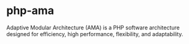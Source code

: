 # php-ama
 Adaptive Modular Architecture (AMA) is a PHP software architecture designed for efficiency, high performance, flexibility, and adaptability. 
